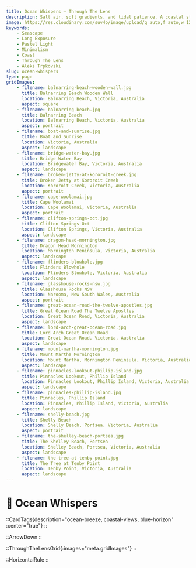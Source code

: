 ```yaml
---
title: Ocean Whispers — Through The Lens
description: Salt air, soft gradients, and tidal patience. A coastal study arriving soon with notes on mood & minimalism.
image: https://res.cloudinary.com/suv4o/image/upload/q_auto,f_auto,w_1200,e_sharpen:100/v1754699324/blog/through-the-lens/www.AleksTrpkovski.com_-_balnarring_beach_pastel_vr8u5e
keywords:
    - Seascape
    - Long Exposure
    - Pastel Light
    - Minimalism
    - Coast
    - Through The Lens
    - Aleks Trpkovski
slug: ocean-whispers
type: page
gridImages:
    - filename: balnarring-beach-wooden-wall.jpg
      title: Balnarring Beach Wooden Wall
      location: Balnarring Beach, Victoria, Australia
      aspect: square
    - filename: balnarring-beach.jpg
      title: Balnarring Beach
      location: Balnarring Beach, Victoria, Australia
      aspect: portrait
    - filename: boat-and-sunrise.jpg
      title: Boat and Sunrise
      location: Victoria, Australia
      aspect: landscape
    - filename: bridge-water-bay.jpg
      title: Bridge Water Bay
      location: Bridgewater Bay, Victoria, Australia
      aspect: landscape
    - filename: broken-jetty-at-kororoit-creek.jpg
      title: Broken Jetty at Kororoit Creek
      location: Kororoit Creek, Victoria, Australia
      aspect: portrait
    - filename: cape-woolamai.jpg
      title: Cape Woolamai
      location: Cape Woolamai, Victoria, Australia
      aspect: portrait
    - filename: clifton-springs-oct.jpg
      title: Clifton Springs Oct
      location: Clifton Springs, Victoria, Australia
      aspect: landscape
    - filename: dragon-head-mornington.jpg
      title: Dragon Head Mornington
      location: Mornington Peninsula, Victoria, Australia
      aspect: landscape
    - filename: flinders-blowhole.jpg
      title: Flinders Blowhole
      location: Flinders Blowhole, Victoria, Australia
      aspect: landscape
    - filename: glasshouse-rocks-nsw.jpg
      title: Glasshouse Rocks NSW
      location: Narooma, New South Wales, Australia
      aspect: portrait
    - filename: great-ocean-road-the-twelve-apostles.jpg
      title: Great Ocean Road The Twelve Apostles
      location: Great Ocean Road, Victoria, Australia
      aspect: landscape
    - filename: lord-arch-great-ocean-road.jpg
      title: Lord Arch Great Ocean Road
      location: Great Ocean Road, Victoria, Australia
      aspect: landscape
    - filename: mount-martha-mornington.jpg
      title: Mount Martha Mornington
      location: Mount Martha, Mornington Peninsula, Victoria, Australia
      aspect: landscape
    - filename: pinnacles-lookout-phillip-island.jpg
      title: Pinnacles Lookout, Phillip Island
      location: Pinnacles Lookout, Phillip Island, Victoria, Australia
      aspect: landscape
    - filename: pinnacles-phillip-island.jpg
      title: Pinnacles, Phillip Island
      location: Pinnacles, Phillip Island, Victoria, Australia
      aspect: landscape
    - filename: shelly-beach.jpg
      title: Shelly Beach
      location: Shelly Beach, Portsea, Victoria, Australia
      aspect: portrait
    - filename: the-shelley-beach-portsea.jpg
      title: The Shelley Beach, Portsea
      location: Shelley Beach, Portsea, Victoria, Australia
      aspect: landscape
    - filename: the-tree-at-tenby-point.jpg
      title: The Tree at Tenby Point
      location: Tenby Point, Victoria, Australia
      aspect: landscape
---
```


<h1 class="uppercase font-bold text-2xl sm:text-4xl text-center text-secondary mb-6 flex items-center gap-2 tracking-tight">
  <div class="w-full mt-6">
    🌊 <span>Ocean Whispers</span>
  </div>
</h1>

::CardTags{description="ocean-breeze, coastal-views, blue-horizon" :center="true"}
::

<div class="mb-6"></div>

::ArrowDown
::

<div class="mb-8"></div>

::ThroughTheLensGrid{:images="meta.gridImages"}
::

<div class="mb-8"></div>

<div class="mb-8"></div>

::HorizontalRule
::
